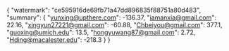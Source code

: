{
    "watermark": "ce595916de69fb71a47dd896835f88751a80d483", 
    "summary": {
        "yunxing@upthere.com": -136.37, 
        "iamanxia@gmail.com": 22.16, 
        "xingyun27221@gmail.com": -60.88, 
        "Chbeiyou@gmail.com": 377.1, 
        "guoxing@umich.edu": 13.5, 
        "hongyuwang87@gmail.com": 2.72, 
        "Hding@macalester.edu": -218.3
    }
}